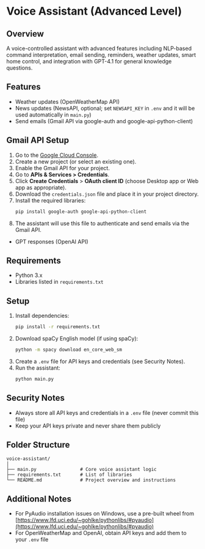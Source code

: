 # Voice Assistant (Advanced Level)

## Overview
A voice-controlled assistant with advanced features including NLP-based command interpretation, email sending, reminders, weather updates, smart home control, and integration with GPT-4.1 for general knowledge questions.

## Features
- Weather updates (OpenWeatherMap API)
- News updates (NewsAPI, optional; set `NEWSAPI_KEY` in `.env` and it will be used automatically in `main.py`)
- Send emails (Gmail API via google-auth and google-api-python-client)

## Gmail API Setup

1. Go to the [Google Cloud Console](https://console.cloud.google.com/).
2. Create a new project (or select an existing one).
3. Enable the Gmail API for your project.
4. Go to **APIs & Services > Credentials**.
5. Click **Create Credentials** > **OAuth client ID** (choose Desktop app or Web app as appropriate).
6. Download the `credentials.json` file and place it in your project directory.
7. Install the required libraries:
   ```bash
   pip install google-auth google-api-python-client
   ```
8. The assistant will use this file to authenticate and send emails via the Gmail API.
- GPT responses (OpenAI API)

## Requirements
- Python 3.x
- Libraries listed in `requirements.txt`

## Setup
1. Install dependencies:
   ```bash
   pip install -r requirements.txt
   ```
2. Download spaCy English model (if using spaCy):
   ```bash
   python -m spacy download en_core_web_sm
   ```
3. Create a `.env` file for API keys and credentials (see Security Notes).
4. Run the assistant:
   ```bash
   python main.py
   ```

## Security Notes
- Always store all API keys and credentials in a `.env` file (never commit this file)
- Keep your API keys private and never share them publicly

## Folder Structure
```
voice-assistant/
│
├── main.py                # Core voice assistant logic
├── requirements.txt       # List of libraries
└── README.md              # Project overview and instructions
```

## Additional Notes
- For PyAudio installation issues on Windows, use a pre-built wheel from [https://www.lfd.uci.edu/~gohlke/pythonlibs/#pyaudio](https://www.lfd.uci.edu/~gohlke/pythonlibs/#pyaudio)
- For OpenWeatherMap and OpenAI, obtain API keys and add them to your `.env` file